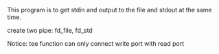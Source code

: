 This program is to get stdin and output to the file and stdout at the same time.

create two pipe: fd_file, fd_std

Notice: tee function can only connect write port with read port
